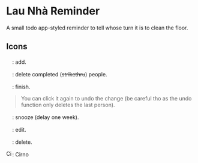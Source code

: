 # Lau Nhà Reminder
A small todo app-styled reminder to tell whose turn it is to clean the floor.

## Icons

<img src="https://raw.githubusercontent.com/FortAwesome/Font-Awesome/6.x/svgs/solid/plus.svg" width="16" height="16" style="user-select: none">: add.

<img src="https://raw.githubusercontent.com/FortAwesome/Font-Awesome/6.x/svgs/solid/trash.svg" width="16" height="16">: delete completed (~~strikethru~~) people.

<img src="https://raw.githubusercontent.com/FortAwesome/Font-Awesome/6.x/svgs/solid/check.svg" width="16" height="16">: finish. 

> You can click it again to undo the change (be careful tho as the undo function only deletes the last person).

<img src="https://raw.githubusercontent.com/FortAwesome/Font-Awesome/6.x/svgs/solid/bed.svg" width="16" height="16">: snooze (delay one week).

<img src="https://raw.githubusercontent.com/FortAwesome/Font-Awesome/6.x/svgs/solid/pen-to-square.svg" width="16" height="16">: edit.

<img src="https://raw.githubusercontent.com/FortAwesome/Font-Awesome/6.x/svgs/solid/x.svg" width="16" height="16">: delete.

<img src="https://jackesque.github.io/todolist-app-react-js/favicon.ico" width="16" height="16" alt="Cirno">: Cirno
